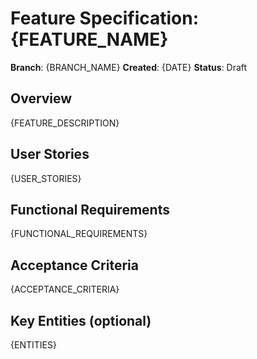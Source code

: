 # Feature Specification: {FEATURE_NAME}

**Branch**: {BRANCH_NAME}
**Created**: {DATE}
**Status**: Draft

<!--
## Instructions for Claude Code (Remove this section from final file)
### Execution Flow
1. Parse user description
2. Extract key concepts (actors, actions, data, constraints)
3. Mark unclear aspects with [NEEDS CLARIFICATION: question]
4. Generate user stories
5. Create functional requirements (must be testable)
6. Identify entities if data is involved
7. Run review checklist

### Guidelines
- Focus on WHAT users need and WHY
- Avoid HOW to implement (no tech stack, APIs, code structure)
- Mark all ambiguities with [NEEDS CLARIFICATION: specific question]
- Remove optional sections that don't apply
- Remove this instruction section from final file
-->

## Overview
{FEATURE_DESCRIPTION}

## User Stories
{USER_STORIES}

## Functional Requirements
{FUNCTIONAL_REQUIREMENTS}

## Acceptance Criteria
{ACCEPTANCE_CRITERIA}

## Key Entities (optional)
{ENTITIES}

<!--
## Review Checklist (Remove from final file)
- [ ] All requirements are testable
- [ ] No implementation details included
- [ ] Ambiguities clearly marked
- [ ] User value is defined

## Common Ambiguities to Check (Remove from final file)
- User types and permissions
- Data retention/deletion policies
- Performance targets and scale
- Error handling behaviors
- Integration requirements
- Security/compliance needs
-->
